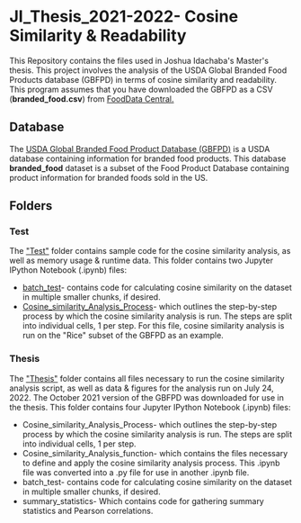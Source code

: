 # JI_Thesis_2021-2022- Cosine Similarity & Readability

This Repository contains the files used in Joshua Idachaba's Master's thesis. This project involves the analysis of the USDA Global Branded Food Products database (GBFPD) in terms of cosine similarity and readability. This program assumes that you have downloaded the GBFPD as a CSV (**branded_food.csv**) from [FoodData Central.](https://fdc.nal.usda.gov/download-datasets.html)

## Database
The [USDA Global Branded Food Product Database (GBFPD)](https://data.nal.usda.gov/dataset/usda-branded-food-products-database) is a USDA database containing information for branded food products. This database **branded_food** dataset is a subset of the Food Product Database containing product information for branded foods sold in the US.

## Folders
### Test
The ["Test"](https://github.com/JoshIdachaba/JI_Thesis_2021-2022/tree/main/Test) folder contains sample code for the cosine similarity analysis, as well as memory usage & runtime data. This folder contains two Jupyter IPython Notebook (.ipynb) files:
* [batch_test](https://github.com/JoshIdachaba/JI_Thesis_2021-2022/blob/main/Test/batch_test.ipynb)- contains code for calculating cosine similarity on the dataset in multiple smaller chunks, if desired. 
* [Cosine_similarity_Analysis_Process](https://github.com/JoshIdachaba/JI_Thesis_2021-2022/blob/main/Test/Cosine_Similarity_Analysis_Process.ipynb)- which outlines the step-by-step process by which the cosine similarity analysis is run. The steps are split into individual cells, 1 per step. For this file, cosine similarity analysis is run on the "Rice" subset of the GBFPD as an example.

### Thesis
The ["Thesis"](https://github.com/JoshIdachaba/JI_Thesis_2021-2022/tree/main/Thesis) folder contains all files necessary to run the cosine similarity analysis script, as well as data & figures for the analysis run on July 24, 2022. The October 2021 version of the GBFPD was downloaded for use in the thesis. This folder contains four Jupyter IPython Notebook (.ipynb) files:
* Cosine_similarity_Analysis_Process- which outlines the step-by-step process by which the cosine similarity analysis is run. The steps are split into individual cells, 1 per step. 
* Cosine_similarity_Analysis_function- which contains the files necessary to define and apply the cosine similarity analysis process. This .ipynb file was converted into a .py file for use in another .ipynb file.
* batch_test- contains code for calculating cosine similarity on the dataset in multiple smaller chunks, if desired.
* summary_statistics- Which contains code for gathering summary statistics and Pearson correlations.
